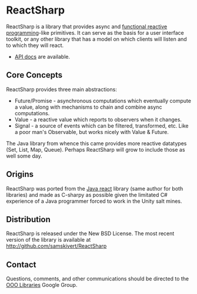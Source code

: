 ReactSharp
==========

ReactSharp is a library that provides async and [functional reactive programming]-like primitives.
It can serve as the basis for a user interface toolkit, or any other library that has a model on
which clients will listen and to which they will react.

* [API docs](http://samskivert.github.com/ReactSharp/apidocs/) are available.

Core Concepts
-------------

ReactSharp provides three main abstractions:

* Future/Promise - asynchronous computations which eventually compute a value, along with
  mechanisms to chain and combine async computations.
* Value - a reactive value which reports to observers when it changes.
* Signal - a source of events which can be filtered, transformed, etc. Like a poor man's
  Observable, but works nicely with Value & Future.

The Java library from whence this came provides more reactive datatypes (Set, List, Map, Queue).
Perhaps ReactSharp will grow to include those as well some day.

Origins
-------

ReactSharp was ported from the [Java react] library (same author for both libraries) and made as
C-sharpy as possible given the limitated C# experience of a Java programmer forced to work in the
Unity salt mines.

Distribution
------------

ReactSharp is released under the New BSD License. The most recent version of the library is
available at http://github.com/samskivert/ReactSharp

Contact
-------

Questions, comments, and other communications should be directed to the [OOO Libraries] Google
Group.

[functional reactive programming]: http://en.wikipedia.org/wiki/Functional_reactive_programming
[Java react]: https://github.com/threerings/react
[OOO Libraries]: http://groups.google.com/group/ooo-libs
